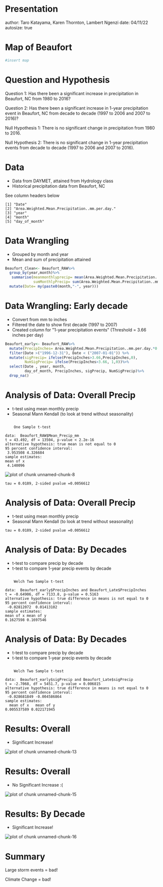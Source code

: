 Presentation
========================================================
author: Taro Katayama, Karen Thornton, Lambert Ngenzi
date: 04/11/22
autosize: true

Map of Beaufort
========================================================


```r
#insert map
```

Question and Hypothesis
========================================================
Question 1: Has there been a significant increase in precipitation in Beaufort, NC from 1980 to 2016? 

Question 2: Has there been a significant increase in 1-year precipitation event in Beaufort, NC from decade to decade (1997 to 2006 and 2007 to 2016)? 

Null Hypothesis 1: There is no significant change in precipitation from 1980 to 2016.

Null Hypothesis 2: There is no significant change in 1-year precipitation events from decade to decade (1997 to 2006 and 2007 to 2016). 

Data
========================================================
- Data from DAYMET, attained from Hydrology class 
- Historical precipitation data from Beaufort, NC


See column headers below

```
[1] "Date"                                         
[2] "Area.Weighted.Mean.Precipitation..mm.per.day."
[3] "year"                                         
[4] "month"                                        
[5] "day_of_month"                                 
```

Data Wrangling 
========================================================


- Grouped by month and year
- Mean and sum of precipitation attained

```r
Beaufort_Clean<- Beaufort_RAW%>%
  group_by(year,month)%>%
   summarise(meanmonthlyprecip= mean(Area.Weighted.Mean.Precipitation..mm.per.day.),
             sumMonthlyPrecip= sum(Area.Weighted.Mean.Precipitation..mm.per.day.))%>%
  mutate(Date= my(paste0(month,"-", year)))
```

Data Wrangling: Early decade
========================================================
- Convert from mm to inches
- Filtered the date to show first decade (1997 to 2007)
- Created column for "1-year precipitation events" (Threshold = 3.66 inches per day)

```r
Beaufort_early<- Beaufort_RAW%>%
  mutate(PrecipInches= Area.Weighted.Mean.Precipitation..mm.per.day.*0.0394)%>%
  filter(Date >("1996-12-31"), Date < ("2007-01-01")) %>% 
  mutate(sigPrecip= ifelse(PrecipInches>3.66,PrecipInches,0),
         NumSigPrecip= ifelse(PrecipInches>3.66, 1,0))%>%
  select(Date , year, month, 
         day_of_month, PrecipInches, sigPrecip, NumSigPrecip)%>%
  drop_na()
```

Analysis of Data: Overall Precip
========================================================
- t-test using mean monthly precip
- Seasonal Mann Kendall (to look at trend without seasonality)




```

	One Sample t-test

data:  Beaufort_RAW$Mean_Precip_mm
t = 43.492, df = 13504, p-value < 2.2e-16
alternative hypothesis: true mean is not equal to 0
95 percent confidence interval:
 3.953508 4.326684
sample estimates:
mean of x 
 4.140096 
```

![plot of chunk unnamed-chunk-8](Presentation-figure/unnamed-chunk-8-1.png)

```
tau = 0.0189, 2-sided pvalue =0.0056612
```
Analysis of Data: Overall Precip
========================================================
- t-test using mean monthly precip
- Seasonal Mann Kendall (to look at trend without seasonality)

```
tau = 0.0189, 2-sided pvalue =0.0056612
```


Analysis of Data: By Decades
========================================================
- t-test to compare precip by decade
- t-test to compare 1-year precip events by decade




```

	Welch Two Sample t-test

data:  Beaufort_early$PrecipInches and Beaufort_Late$PrecipInches
t = -0.64906, df = 7133.8, p-value = 0.5163
alternative hypothesis: true difference in means is not equal to 0
95 percent confidence interval:
 -0.02812072  0.01413102
sample estimates:
mean of x mean of y 
0.1627598 0.1697546 
```
Analysis of Data: By Decades
========================================================
- t-test to compare precip by decade
- t-test to compare 1-year precip events by decade

```

	Welch Two Sample t-test

data:  Beaufort_early$sigPrecip and Beaufort_Late$sigPrecip
t = -2.7068, df = 5451.7, p-value = 0.006815
alternative hypothesis: true difference in means is not equal to 0
95 percent confidence interval:
 -0.028681849 -0.004586864
sample estimates:
  mean of x   mean of y 
0.005537589 0.022171945 
```

Results: Overall
========================================================
- Significant Increase!
<img src="Presentation-figure/unnamed-chunk-13-1.png" title="plot of chunk unnamed-chunk-13" alt="plot of chunk unnamed-chunk-13" style="display: block; margin: auto;" />

Results: Overall
========================================================
- No Significant Increase :(


<img src="Presentation-figure/unnamed-chunk-15-1.png" title="plot of chunk unnamed-chunk-15" alt="plot of chunk unnamed-chunk-15" style="display: block; margin: auto;" />

Results: By Decade
========================================================
- Significant Increase!
<img src="Presentation-figure/unnamed-chunk-16-1.png" title="plot of chunk unnamed-chunk-16" alt="plot of chunk unnamed-chunk-16" style="display: block; margin: auto;" />


Summary
========================================================

Large storm events = bad!

Climate Change = bad!


